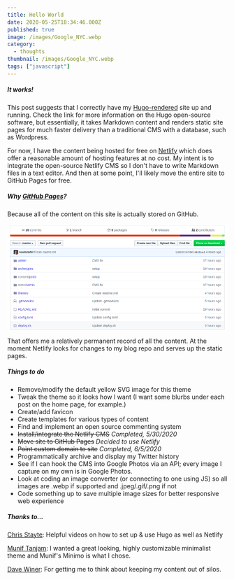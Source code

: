 ```yaml
---
title: Hello World
date: 2020-05-25T18:34:46.000Z
published: true
image: /images/Google_NYC.webp
category:
  - thoughts
thumbnail: /images/Google_NYC.webp
tags: ["javascript"]
---
```

##### It works! #####
This post suggests that I correctly have my [Hugo-rendered](https://gohugo.io) site up and running. Check the link for more information on the Hugo open-source software, but essentially, it takes Markdown content and renders static site pages for much faster delivery than a traditional CMS with a database, such as Wordpress.

For now, I have the content being hosted for free on [Netlify](https://www.netlify.com) which does offer a reasonable amount of hosting features at no cost. My intent is to integrate the open-source Netlify CMS so I don't have to write Markdown files in a text editor. And then at some point, I'll likely move the entire site to GitHub Pages for free. 

##### Why [GitHub Pages](https://pages.github.com/)? ##### 
Because all of the content on this site is actually stored on GitHub. 

![GitHub repo of my blog](./src/images/GitHub-repo-for-my-blog.png)

That offers me a relatively permanent record of all the content. At the moment Netlify looks for changes to my blog repo and serves up the static pages.

##### Things to do #####

* Remove/modify the default yellow SVG image for this theme
* Tweak the theme so it looks how I want (I want some blurbs under each post on the home page, for example.)
* Create/add favicon
* Create templates for various types of content
* Find and implement an open source commenting system
* ~~Install/integrate the Netlify CMS~~ *Completed, 5/30/2020*
* ~~Move site to GitHub Pages~~ *Decided to use Netlify*
* ~~Point custom domain to site~~ *Completed, 6/5/2020*
* Programmatically archive and display my Twitter history
* See if I can hook the CMS into Google Photos via an API; every image I capture on my own is in Google Photos.
* Look at coding an image converter (or connecting to one using JS) so all images are .webp if supported and .jpeg/.gif/.png if not
* Code something up to save multiple image sizes for better responsive web experience

##### Thanks to... #####
[Chris Stayte](https://blog.chrisstayte.com): Helpful videos on how to set up & use Hugo as well as Netlify

[Munif Tanjam](https://minimo.netlify.app/): I wanted a great looking, highly customizable minimalist theme and Munif's Minimo is what I chose.

[Dave Winer](http://scripting.com): For getting me to think about keeping my content out of silos.
